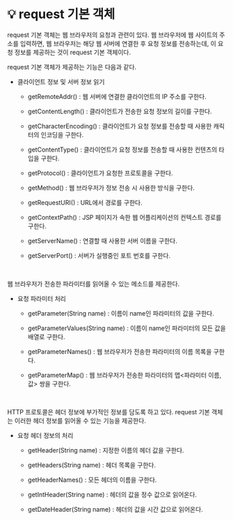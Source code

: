 # 💡 **request 기본 객체**

request 기본 객체는 웹 브라우저의 요청과 관련이 있다. 웹 브라우저에
웹 사이트의 주소를 입력하면, 웹 브라우저는 해당 웹 서버에 연결한 후
요청 정보를 전송하는데, 이 요청 정보를 제공하는 것이 request 기본 객체이다.

request 기본 객체가 제공하는 기능은 다음과 같다.

- 클라이언트 정보 및 서버 정보 읽기

  - getRemoteAddr() : 웹 서버에 연결한 클라이언트의 IP 주소를 구한다.

  - getContentLength() : 클라이언트가 전송한 요청 정보의 길이를 구한다.

  - getCharacterEncoding() : 클라이언트가 요청 정보를 전송할 때 사용한 캐릭터의 인코딩을 구한다.

  - getContentType() : 클라이언트가 요청 정보를 전송할 때 사용한 컨텐츠의 타입을 구한다.

  - getProtocol() : 클라이언트가 요청한 프로토콜을 구한다.

  - getMethod() : 웹 브라우저가 정보 전송 시 사용한 방식을 구한다.

  - getRequestURI() : URL에서 경로를 구한다.

  - getContextPath() : JSP 페이지가 속한 웹 어플리케이션의 컨텍스트 경로를 구한다.

  - getServerName() : 연결할 때 사용한 서버 이름을 구한다.

  - getServerPort() : 서버가 실행중인 포트 번호를 구한다.

<br>

웹 브라우저가 전송한 파라미터를 읽어올 수 있는 메소드를 제공한다.

- 요청 파라미터 처리

  - getParameter(String name) : 이름이 name인 파라미터의 값을 구한다.

  - getParameterValues(String name) : 이름이 name인 파라미터의 모든 값을 배열로 구한다.

  - getParameterNames() : 웹 브라우저가 전송한 파라미터의 이름 목록을 구한다.

  - getParameterMap() : 웹 브라우저가 전송한 파라미터의 맵<파라미터 이름,값> 쌍을 구한다.

<br>

HTTP 프로토콜은 헤더 정보에 부가적인 정보를 담도록 하고 있다. request 기본 객체는 이러한 헤더 정보를 읽어올 수 있는 기능을 제공한다.

- 요청 헤더 정보의 처리

  - getHeader(String name) : 지정한 이름의 헤더 값을 구한다.

  - getHeaders(String name) : 헤더 목록을 구한다.

  - getHeaderNames() : 모든 헤더의 이름을 구한다.

  - getIntHeader(String name) : 헤더의 값을 정수 값으로 읽어온다.

  - getDateHeader(String name) : 헤더의 값을 시간 값으로 읽어온다.
